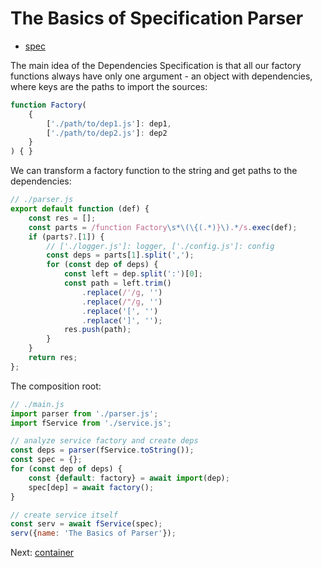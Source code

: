 # The Basics of Specification Parser

* [spec](../spec/README.md)

The main idea of the Dependencies Specification is that all our factory functions always have only one argument -
an object with dependencies, where keys are the paths to import the sources:

```javascript
function Factory(
    {
        ['./path/to/dep1.js']: dep1,
        ['./path/to/dep2.js']: dep2
    }
) { }
```

We can transform a factory function to the string and get paths to the dependencies:

```javascript
// ./parser.js
export default function (def) {
    const res = [];
    const parts = /function Factory\s*\(\{(.*)}\).*/s.exec(def);
    if (parts?.[1]) {
        // ['./logger.js']: logger, ['./config.js']: config
        const deps = parts[1].split(',');
        for (const dep of deps) {
            const left = dep.split(':')[0];
            const path = left.trim()
                .replace(/'/g, '')
                .replace(/"/g, '')
                .replace('[', '')
                .replace(']', '');
            res.push(path);
        }
    }
    return res;
};
```

The composition root:

```javascript
// ./main.js
import parser from './parser.js';
import fService from './service.js';

// analyze service factory and create deps
const deps = parser(fService.toString());
const spec = {};
for (const dep of deps) {
    const {default: factory} = await import(dep);
    spec[dep] = await factory();
}

// create service itself
const serv = await fService(spec);
serv({name: 'The Basics of Parser'});
```

Next: [container](../container/README.md)